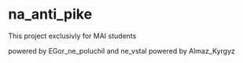 # na_anti_pike
This project exclusivly for MAI students

powered by EGor_ne_poluchil and ne_vstal
powered by Almaz_Kyrgyz
